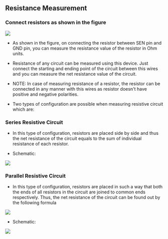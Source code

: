 Resistance Measurement
---

### Connect resistors as shown in the figure

![](https://github.com/fossasia/pslab-experiments/blob/master/images/schematics/RMeasure.svg)

* As shown in the figure, on connecting the resistor between SEN pin and GND pin, you can measure the resistance value of the resistor in Ohm units.

* Resistance of any circuit can be measured using this device. Just connect the starting and ending point of the circuit between this wires and you can measure the net resistance value of the circuit.

* NOTE: In case of measuring resistance of a resistor, the resistor can be connected in any manner with this wires as resistor doesn't have positive and negative polarities.

* Two types of configuration are possible when measuring resistive circuit which are:

### Series Resistive Circuit

* In this type of configuration, resistors are placed side by side and thus the net resistance of the circuit equals to the sum of individual resistance of each resistor.

* Schematic:

![](https://github.com/fossasia/pslab-experiments/blob/master/images/schematics/RSeriesSimple.svg)

### Parallel Resistive Circuit

* In this type of configuration, resistors are placed in such a way that both the ends of all resistors in the circuit are joined to common ends respectively. Thus, the net resistance of the circuit can be found out by the following formula

![](https://github.com/fossasia/pslab-experiments/blob/master/images/schematics/RParallelFormula.gif)

* Schematic:

![](https://github.com/fossasia/pslab-experiments/blob/master/images/schematics/RParallelSimple.svg)
